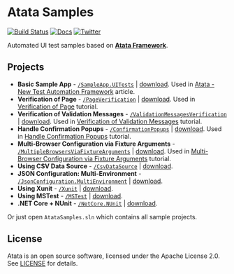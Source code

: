 # Atata Samples

[![Build Status](https://dev.azure.com/atata-framework/atata-samples/_apis/build/status/atata-samples-ci)](https://dev.azure.com/atata-framework/atata-samples/_build/latest?definitionId=15)
[![Docs](https://img.shields.io/badge/docs-Atata_Framework-orange.svg)](https://atata-framework.github.io/)
[![Twitter](https://img.shields.io/badge/follow-@AtataFramework-blue.svg)](https://twitter.com/AtataFramework)

Automated UI test samples based on **[Atata Framework](https://atata-framework.github.io/)**.

## Projects

- **Basic Sample App** - [`/SampleApp.UITests`](../../tree/master/SampleApp.UITests)
  | [download](https://minhaskamal.github.io/DownGit/#/home?url=https://github.com/atata-framework/atata-samples/tree/master/SampleApp.UITests).
  Used in [Atata - New Test Automation Framework](https://www.codeproject.com/Articles/1158365/Atata-New-Test-Automation-Framework) article.
- **Verification of Page** - [`/PageVerification`](../../tree/master/PageVerification)
  | [download](https://minhaskamal.github.io/DownGit/#/home?url=https://github.com/atata-framework/atata-samples/tree/master/PageVerification).
  Used in [Verification of Page](https://atata-framework.github.io/tutorials/verification-of-page/) tutorial.
- **Verification of Validation Messages** - [`/ValidationMessagesVerification`](../../tree/master/ValidationMessagesVerification)
  | [download](https://minhaskamal.github.io/DownGit/#/home?url=https://github.com/atata-framework/atata-samples/tree/master/ValidationMessagesVerification).
  Used in [Verification of Validation Messages](https://atata-framework.github.io/tutorials/verification-of-validation-messages/) tutorial.
- **Handle Confirmation Popups** - [`/ConfirmationPopups`](../../tree/master/ConfirmationPopups)
  | [download](https://minhaskamal.github.io/DownGit/#/home?url=https://github.com/atata-framework/atata-samples/tree/master/ConfirmationPopups).
  Used in [Handle Confirmation Popups](https://atata-framework.github.io/tutorials/handle-confirmation-popups/) tutorial.
- **Multi-Browser Configuration via Fixture Arguments** - [`/MultipleBrowsersViaFixtureArguments`](../../tree/master/MultipleBrowsersViaFixtureArguments)
  | [download](https://minhaskamal.github.io/DownGit/#/home?url=https://github.com/atata-framework/atata-samples/tree/master/MultipleBrowsersViaFixtureArguments).
  Used in [Multi-Browser Configuration via Fixture Arguments](https://atata-framework.github.io/tutorials/multi-browser-configuration-via-fixture-arguments/) tutorial.
- **Using CSV Data Source** - [`/CsvDataSource`](../../tree/master/CsvDataSource)
  | [download](https://minhaskamal.github.io/DownGit/#/home?url=https://github.com/atata-framework/atata-samples/tree/master/CsvDataSource).
- **JSON Configuration: Multi-Environment** - [`/JsonConfiguration.MultiEnvironment`](../../tree/master/JsonConfiguration.MultiEnvironment)
  | [download](https://minhaskamal.github.io/DownGit/#/home?url=https://github.com/atata-framework/atata-samples/tree/master/JsonConfiguration.MultiEnvironment).
- **Using Xunit** - [`/Xunit`](../../tree/master/Xunit)
  | [download](https://minhaskamal.github.io/DownGit/#/home?url=https://github.com/atata-framework/atata-samples/tree/master/Xunit).
- **Using MSTest** - [`/MSTest`](../../tree/master/MSTest)
  | [download](https://minhaskamal.github.io/DownGit/#/home?url=https://github.com/atata-framework/atata-samples/tree/master/MSTest).
- **.NET Core + NUnit** - [`/NetCore.NUnit`](../../tree/master/NetCore.NUnit)
  | [download](https://minhaskamal.github.io/DownGit/#/home?url=https://github.com/atata-framework/atata-samples/tree/master/NetCore.NUnit).

Or just open `AtataSamples.sln` which contains all sample projects.

## License

Atata is an open source software, licensed under the Apache License 2.0. See [LICENSE](LICENSE) for details.